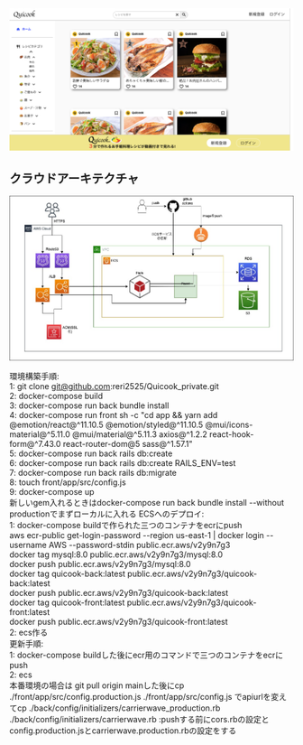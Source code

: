 <img src="back/public/images/app.png" alt="UNADJUSTEDNONRAW_thumb_1">
<h2>クラウドアーキテクチャ</h2>
<img src="back/public/images/クラウドアーキテクチャ.jpg" alt="cloud">





環境構築手順:<br />
1: git clone git@github.com:reri2525/Quicook_private.git<br />
2: docker-compose build<br />
3: docker-compose run back bundle install<br />
4: docker-compose run front sh -c "cd app && yarn add @emotion/react@^11.10.5 @emotion/styled@^11.10.5 @mui/icons-material@^5.11.0 @mui/material@^5.11.3 axios@^1.2.2 react-hook-form@^7.43.0 react-router-dom@5 sass@^1.57.1"<br />
5: docker-compose run back rails db:create<br />
6: docker-compose run back rails db:create RAILS_ENV=test<br />
7: docker-compose run back rails db:migrate<br />
8: touch front/app/src/config.js<br />
9: docker-compose up<br />
新しいgem入れるときはdocker-compose run back bundle install --without productionでまずローカルに入れる
ECSへのデプロイ:<br />
1: docker-compose buildで作られた三つのコンテナをecrにpush<br/>
   aws ecr-public get-login-password --region us-east-1 | docker login --username AWS --password-stdin public.ecr.aws/v2y9n7g3<br/>
   docker tag mysql:8.0 public.ecr.aws/v2y9n7g3/mysql:8.0<br/>
   docker push public.ecr.aws/v2y9n7g3/mysql:8.0<br/>
   docker tag quicook-back:latest public.ecr.aws/v2y9n7g3/quicook-back:latest<br/>
   docker push public.ecr.aws/v2y9n7g3/quicook-back:latest<br/>
   docker tag quicook-front:latest public.ecr.aws/v2y9n7g3/quicook-front:latest<br/>
   docker push public.ecr.aws/v2y9n7g3/quicook-front:latest<br/>
2: ecs作る<br/>
更新手順: <br/>
1: docker-compose buildした後にecr用のコマンドで三つのコンテナをecrにpush<br/>
2: ecs<br/>
本番環境の場合は
git pull origin mainした後にcp ./front/app/src/config.production.js ./front/app/src/config.js
でapiurlを変えてcp ./back/config/initializers/carrierwave_production.rb ./back/config/initializers/carrierwave.rb
:pushする前にcors.rbの設定とconfig.production.jsとcarrierwave.production.rbの設定をする